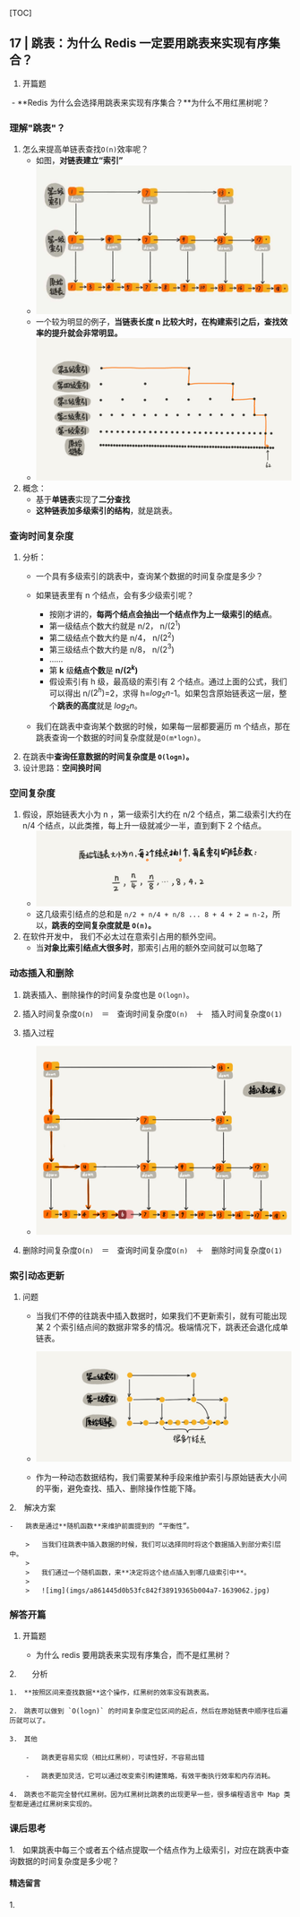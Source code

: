[TOC]

## 17 | 跳表：为什么 Redis 一定要用跳表来实现有序集合？



1.  开篇题

​	- **Redis 为什么会选择用跳表来实现有序集合？**为什么不用红黑树呢？

### 理解"跳表"？

1.  怎么来提高单链表查找`O(n)`效率呢？
    -   如图，**对链表建立“索引”**
    -   ![](imgs/006tNc79ly1g5cctifrrpj30vq0if0tg.jpg)
    -   一个较为明显的例子，**当链表长度 n 比较大时，在构建索引之后，查找效率的提升就会非常明显。**
    -   ![img](imgs/46d283cd82c987153b3fe0c76dfba8a9-1593303.jpg)
2.  概念：
    -   基于**单链表**实现了**二分查找**
    -   **这种链表加多级索引的结构**，就是跳表。

### 查询时间复杂度

1.  分析：
    -   一个具有多级索引的跳表中，查询某个数据的时间复杂度是多少？

    -   如果链表里有 n 个结点，会有多少级索引呢？
        + 按刚才讲的，**每两个结点会抽出一个结点作为上一级索引的结点**。
        + 第一级结点个数大约就是 n/2， n/(2$^1$)
        + 第二级结点个数大约是 n/4， n/(2$^2$)
        + 第三级结点个数大约是 n/8， n/(2$^3$)
        + ……
        + 第 **k** 级**结点个数**是 **n/(2$^k$)**
        + 假设索引有 h 级，最高级的索引有 2 个结点。通过上面的公式，我们可以得出 n/($2^h$)=2，求得 h=$log_2n$-1。如果包含原始链表这一层，整个**跳表的高度**就是 $log_2n$。
	-	我们在跳表中查询某个数据的时候，如果每一层都要遍历 m 个结点，那在跳表查询一个数据的时间复杂度就是`O(m*logn)`。
2.  在跳表中**查询任意数据的时间复杂度是 `O(logn)`。**
3.  设计思路：**空间换时间**

### 空间复杂度

1.  假设，原始链表大小为 n ，第一级索引大约在 n/2 个结点，第二级索引大约在 n/4 个结点，以此类推，每上升一级就减少一半，直到剩下 2 个结点。
    -   ![img](imgs/100e9d6e5abeaae542cf7841be3f8255-1638487.jpg)
    -   这几级索引结点的总和是 `n/2 + n/4 + n/8 ... 8 + 4 + 2 = n-2`，所以，**跳表的空间复杂度就是 `O(n)`。**
2.  在软件开发中， 我们不必太过在意索引占用的额外空间。
    -   当**对象比索引结点大很多时**，那索引占用的额外空间就可以忽略了

### 动态插入和删除

1.  跳表插入、删除操作的时间复杂度也是 `O(logn)`。
2.  插入时间复杂度`O(n)`　＝　查询时间复杂度`O(n)`　＋　插入时间复杂度`O(1)`

3.  插入过程
    -   ![img](imgs/65379f0651bc3a7cfd13ab8694c4d26c-1638768.jpg)
4.  删除时间复杂度`O(n)`　＝　查询时间复杂度`O(n)`　＋　删除时间复杂度`O(1)`

### 索引动态更新

1. 问题

    -   当我们不停的往跳表中插入数据时，如果我们不更新索引，就有可能出现某 2 个索引结点间的数据非常多的情况。极端情况下，跳表还会退化成单链表。

    -   ![img](imgs/c863074c01c26538cf0134eaf8dc67c5-1638907.jpg)

    -   作为一种动态数据结构，我们需要某种手段来维护索引与原始链表大小间的平衡，避免查找、插入、删除操作性能下降。

2.　解决方案

    -   跳表是通过**随机函数**来维护前面提到的 “平衡性”。

        >   当我们往跳表中插入数据的时候，我们可以选择同时将这个数据插入到部分索引层中。
        >
        >   我们通过一个随机函数，来**决定将这个结点插入到哪几级索引中**。
        >
        >   ![img](imgs/a861445d0b53fc842f38919365b004a7-1639062.jpg)

### 解答开篇

1.  开篇题

    - 为什么 redis 要用跳表来实现有序集合，而不是红黑树？

    
2.　　分析

    1.　**按照区间来查找数据**这个操作，红黑树的效率没有跳表高。
    
    2.　跳表可以做到 `O(logn)` 的时间复杂度定位区间的起点，然后在原始链表中顺序往后遍历就可以了。
    
    3.　其他
    
        -   跳表更容易实现（相比红黑树），可读性好，不容易出错
	
        -   跳表更加灵活，它可以通过改变索引构建策略，有效平衡执行效率和内存消耗。
	
    4.　跳表也不能完全替代红黑树。因为红黑树比跳表的出现更早一些，很多编程语言中 Map 类型都是通过红黑树来实现的。

### 课后思考

1.　如果跳表中每三个或者五个结点提取一个结点作为上级索引，对应在跳表中查询数据的时间复杂度是多少呢？

#### 精选留言

1.　
